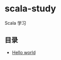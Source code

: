 # scala-study
Scala 学习

## 目录

* [Hello world](/example/src/main/scala/com/jsgygujun/chapter01/Hello.scala)
